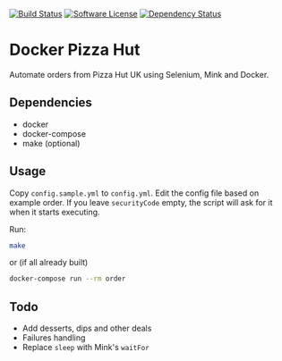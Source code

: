 [![Build Status](https://travis-ci.org/jakubigla/docker-pizza-hut-uk.svg?branch=master)](https://travis-ci.org/jakubigla/docker-pizza-hut-uk)
[![Software License](https://img.shields.io/badge/license-MIT-brightgreen.svg?style=flat-square)](LICENSE.md)
[![Dependency Status](https://www.versioneye.com/user/projects/58fcd57fc2ef4238240d5f71/badge.svg?style=flat-square)](https://www.versioneye.com/user/projects/58fcd57fc2ef4238240d5f71)

# Docker Pizza Hut

Automate orders from Pizza Hut UK using Selenium, Mink and Docker.

## Dependencies
- docker
- docker-compose
- make (optional)

## Usage

Copy `config.sample.yml` to `config.yml`. Edit the config file based on example order. If you leave `securityCode` empty, the script will ask for it when it starts executing.
 
Run:
```bash
make
```

or (if all already built)
```bash
docker-compose run --rm order
```

## Todo
- Add desserts, dips and other deals
- Failures handling
- Replace `sleep` with Mink's `waitFor`

